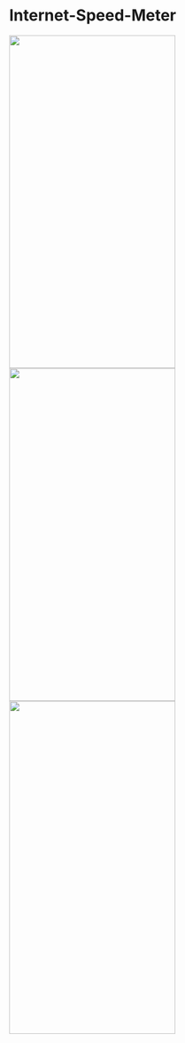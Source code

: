# Internet-Speed-Meter

<img height=600 width=300 src='https://user-images.githubusercontent.com/84512213/168842517-e0ad2750-e19d-408f-a8f5-6ce59deb7f37.png' />

<img height=600 width=300 src='https://user-images.githubusercontent.com/84512213/168842502-d8db71d2-d724-4391-b49d-67387f79bbb5.png' />

<img height=600 width=300 src='https://user-images.githubusercontent.com/84512213/168842515-bc83df3c-f43f-448b-ba6f-ff160ed6d358.png' />

